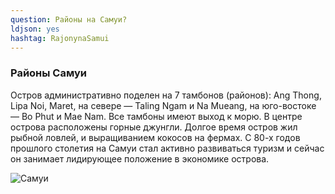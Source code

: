 ```yaml
---
question: Районы на Самуи?
ldjson: yes
hashtag: RajonynaSamui
---
```


### Районы Самуи

Остров административно поделен на 7 тамбонов (районов): Ang Thong, Lipa Noi, Maret, на севере — Taling Ngam и Na Mueang, на юго-востоке — Bo Phut и Mae Nam. Все тамбоны имеют выход к морю. В центре острова расположены горные джунгли. Долгое время остров жил рыбной ловлей, и выращиванием кокосов на фермах. С 80-х годов прошлого столетия на Самуи стал активно развиваться туризм и сейчас он занимает лидирующее положение в экономике острова.

![Самуи](http://samuifaq.ru/assets/samuiostrovvtailande.jpg)


